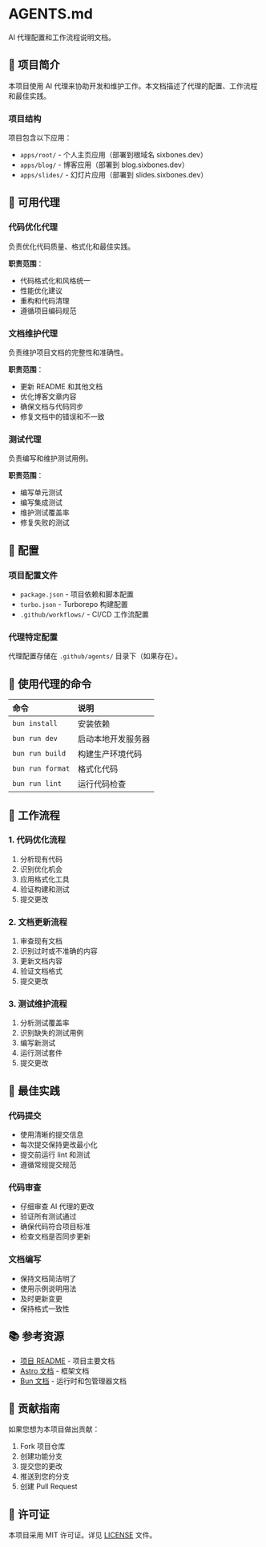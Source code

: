 # AGENTS.md

AI 代理配置和工作流程说明文档。

## 📖 项目简介

本项目使用 AI 代理来协助开发和维护工作。本文档描述了代理的配置、工作流程和最佳实践。

### 项目结构

项目包含以下应用：

- `apps/root/` - 个人主页应用（部署到根域名 sixbones.dev）
- `apps/blog/` - 博客应用（部署到 blog.sixbones.dev）
- `apps/slides/` - 幻灯片应用（部署到 slides.sixbones.dev）

## 🤖 可用代理

### 代码优化代理

负责优化代码质量、格式化和最佳实践。

**职责范围**：

- 代码格式化和风格统一
- 性能优化建议
- 重构和代码清理
- 遵循项目编码规范

### 文档维护代理

负责维护项目文档的完整性和准确性。

**职责范围**：

- 更新 README 和其他文档
- 优化博客文章内容
- 确保文档与代码同步
- 修复文档中的错误和不一致

### 测试代理

负责编写和维护测试用例。

**职责范围**：

- 编写单元测试
- 编写集成测试
- 维护测试覆盖率
- 修复失败的测试

## 🔧 配置

### 项目配置文件

- `package.json` - 项目依赖和脚本配置
- `turbo.json` - Turborepo 构建配置
- `.github/workflows/` - CI/CD 工作流配置

### 代理特定配置

代理配置存储在 `.github/agents/` 目录下（如果存在）。

## 🧞 使用代理的命令

| 命令             | 说明               |
| :--------------- | :----------------- |
| `bun install`    | 安装依赖           |
| `bun run dev`    | 启动本地开发服务器 |
| `bun run build`  | 构建生产环境代码   |
| `bun run format` | 格式化代码         |
| `bun run lint`   | 运行代码检查       |

## 📝 工作流程

### 1. 代码优化流程

1. 分析现有代码
2. 识别优化机会
3. 应用格式化工具
4. 验证构建和测试
5. 提交更改

### 2. 文档更新流程

1. 审查现有文档
2. 识别过时或不准确的内容
3. 更新文档内容
4. 验证文档格式
5. 提交更改

### 3. 测试维护流程

1. 分析测试覆盖率
2. 识别缺失的测试用例
3. 编写新测试
4. 运行测试套件
5. 提交更改

## 🎯 最佳实践

### 代码提交

- 使用清晰的提交信息
- 每次提交保持更改最小化
- 提交前运行 lint 和测试
- 遵循常规提交规范

### 代码审查

- 仔细审查 AI 代理的更改
- 验证所有测试通过
- 确保代码符合项目标准
- 检查文档是否同步更新

### 文档编写

- 保持文档简洁明了
- 使用示例说明用法
- 及时更新变更
- 保持格式一致性

## 📚 参考资源

- [项目 README](./README.md) - 项目主要文档
- [Astro 文档](https://astro.build) - 框架文档
- [Bun 文档](https://bun.sh) - 运行时和包管理器文档

## 🤝 贡献指南

如果您想为本项目做出贡献：

1. Fork 项目仓库
2. 创建功能分支
3. 提交您的更改
4. 推送到您的分支
5. 创建 Pull Request

## 📄 许可证

本项目采用 MIT 许可证。详见 [LICENSE](./LICENSE) 文件。
